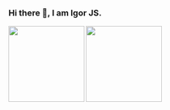 ### Hi there 👋, I am Igor JS.

<!--
Add me to your network on [![Linkedin](https://img.shields.io/badge/-Igor_J_Santos-blue?style=flat-square&logo=Linkedin&logoColor=white&link=https://www.linkedin.com/in/igorjosesantos/)](https://www.linkedin.com/in/igorjosesantos/)
-->

<a href="https://github.com/igorjs">
  <img align="left" height='150px' src="https://github-readme-stats.vercel.app/api/top-langs/?username=igorjs&hide=jupyter%20notebook,html&layout=compact&theme=radical" />
</a>

<a href="https://github.com/igorjs">
  <img align="left"  height='150px' src="https://github-readme-stats.vercel.app/api?username=igorjs&show_icons=true&theme=radical" />
</a>

<!--
**igorjs/igorjs** is a ✨ _special_ ✨ repository because its `README.md` (this file) appears on your GitHub profile.

Here are some ideas to get you started:

- 🔭 I’m currently working on ...
- 🌱 I’m currently learning ...
- 👯 I’m looking to collaborate on ...
- 🤔 I’m looking for help with ...
- 💬 Ask me about ...
- 📫 How to reach me: ...
- 😄 Pronouns: ...
- ⚡ Fun fact: ...
-->

